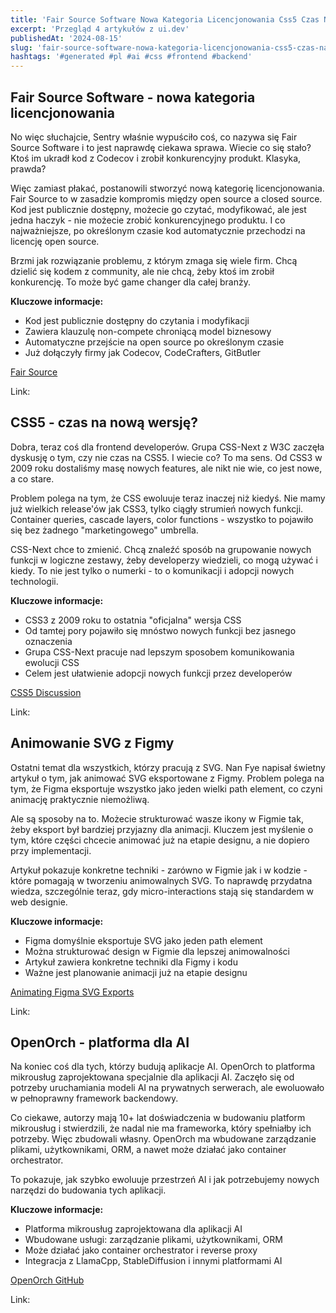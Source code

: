 ```yaml
---
title: 'Fair Source Software Nowa Kategoria Licencjonowania Css5 Czas Na Now Wersj Animowanie Svg Z Figmy'
excerpt: 'Przegląd 4 artykułów z ui.dev'
publishedAt: '2024-08-15'
slug: 'fair-source-software-nowa-kategoria-licencjonowania-css5-czas-na-now-wersj-animowanie-svg-z-figmy'
hashtags: '#generated #pl #ai #css #frontend #backend'
---
```


## Fair Source Software - nowa kategoria licencjonowania

No więc słuchajcie, Sentry właśnie wypuściło coś, co nazywa się Fair Source Software i to jest naprawdę ciekawa sprawa. Wiecie co się stało? Ktoś im ukradł kod z Codecov i zrobił konkurencyjny produkt. Klasyka, prawda? 

Więc zamiast płakać, postanowili stworzyć nową kategorię licencjonowania. Fair Source to w zasadzie kompromis między open source a closed source. Kod jest publicznie dostępny, możecie go czytać, modyfikować, ale jest jedna haczyk - nie możecie zrobić konkurencyjnego produktu. I co najważniejsze, po określonym czasie kod automatycznie przechodzi na licencję open source.

Brzmi jak rozwiązanie problemu, z którym zmaga się wiele firm. Chcą dzielić się kodem z community, ale nie chcą, żeby ktoś im zrobił konkurencję. To może być game changer dla całej branży.

**Kluczowe informacje:**
- Kod jest publicznie dostępny do czytania i modyfikacji
- Zawiera klauzulę non-compete chroniącą model biznesowy
- Automatyczne przejście na open source po określonym czasie
- Już dołączyły firmy jak Codecov, CodeCrafters, GitButler

[Fair Source](https://fair.io/)

Link: 

## CSS5 - czas na nową wersję?

Dobra, teraz coś dla frontend developerów. Grupa CSS-Next z W3C zaczęła dyskusję o tym, czy nie czas na CSS5. I wiecie co? To ma sens. Od CSS3 w 2009 roku dostaliśmy masę nowych features, ale nikt nie wie, co jest nowe, a co stare.

Problem polega na tym, że CSS ewoluuje teraz inaczej niż kiedyś. Nie mamy już wielkich release'ów jak CSS3, tylko ciągły strumień nowych funkcji. Container queries, cascade layers, color functions - wszystko to pojawiło się bez żadnego "marketingowego" umbrella.

CSS-Next chce to zmienić. Chcą znaleźć sposób na grupowanie nowych funkcji w logiczne zestawy, żeby developerzy wiedzieli, co mogą używać i kiedy. To nie jest tylko o numerki - to o komunikacji i adopcji nowych technologii.

**Kluczowe informacje:**
- CSS3 z 2009 roku to ostatnia "oficjalna" wersja CSS
- Od tamtej pory pojawiło się mnóstwo nowych funkcji bez jasnego oznaczenia
- Grupa CSS-Next pracuje nad lepszym sposobem komunikowania ewolucji CSS
- Celem jest ułatwienie adopcji nowych funkcji przez developerów

[CSS5 Discussion](https://www.smashingmagazine.com/2024/08/time-to-talk-about-css5/)

Link: 

## Animowanie SVG z Figmy

Ostatni temat dla wszystkich, którzy pracują z SVG. Nan Fye napisał świetny artykuł o tym, jak animować SVG eksportowane z Figmy. Problem polega na tym, że Figma eksportuje wszystko jako jeden wielki path element, co czyni animację praktycznie niemożliwą.

Ale są sposoby na to. Możecie strukturować wasze ikony w Figmie tak, żeby eksport był bardziej przyjazny dla animacji. Kluczem jest myślenie o tym, które części chcecie animować już na etapie designu, a nie dopiero przy implementacji.

Artykuł pokazuje konkretne techniki - zarówno w Figmie jak i w kodzie - które pomagają w tworzeniu animowalnych SVG. To naprawdę przydatna wiedza, szczególnie teraz, gdy micro-interactions stają się standardem w web designie.

**Kluczowe informacje:**
- Figma domyślnie eksportuje SVG jako jeden path element
- Można strukturować design w Figmie dla lepszej animowalności
- Artykuł zawiera konkretne techniki dla Figmy i kodu
- Ważne jest planowanie animacji już na etapie designu

[Animating Figma SVG Exports](https://courses.nan.fyi/blog/svg/animating-figma-exports)

Link: 

## OpenOrch - platforma dla AI

Na koniec coś dla tych, którzy budują aplikacje AI. OpenOrch to platforma mikrousług zaprojektowana specjalnie dla aplikacji AI. Zaczęło się od potrzeby uruchamiania modeli AI na prywatnych serwerach, ale ewoluowało w pełnoprawny framework backendowy.

Co ciekawe, autorzy mają 10+ lat doświadczenia w budowaniu platform mikrousług i stwierdzili, że nadal nie ma frameworka, który spełniałby ich potrzeby. Więc zbudowali własny. OpenOrch ma wbudowane zarządzanie plikami, użytkownikami, ORM, a nawet może działać jako container orchestrator.

To pokazuje, jak szybko ewoluuje przestrzeń AI i jak potrzebujemy nowych narzędzi do budowania tych aplikacji.

**Kluczowe informacje:**
- Platforma mikrousług zaprojektowana dla aplikacji AI
- Wbudowane usługi: zarządzanie plikami, użytkownikami, ORM
- Może działać jako container orchestrator i reverse proxy
- Integracja z LlamaCpp, StableDiffusion i innymi platformami AI

[OpenOrch GitHub](https://github.com/openorch/openorch)

Link: